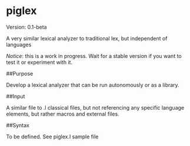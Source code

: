 piglex
======
Version: 0.1-beta

A very similar lexical analyzer to traditional lex, but independent of languages

*Notice*: this is a work in progress. Wait for a stable version if you want to test it
or experiment with it.

##Purpose

Develop a lexical analyzer that can be run autonomously or as a library.

##Input

A similar file to .l classical files, but not referencing any specific language elements,
but rather macros and external files.

##Syntax

To be defined. See piglex.l sample file

